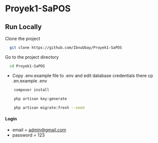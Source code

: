 # Proyek1-SaPOS
## Run Locally

Clone the project

```bash
  git clone https://github.com/IbnuUbay/Proyek1-SaPOS
```

Go to the project directory

```bash
  cd Proyek1-SaPOS
```

-   Copy .env.example file to .env and edit database credentials there
    cp .en.example .env

```bash
    composer install
```

```bash
    php artisan key:generate
```

```bash
    php artisan migrate:fresh --seed
```

#### Login
-   email = admin@gmail.com
-   password = 123
